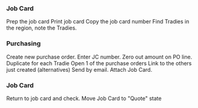 ### Job Card
Prep the job card
Print job card
Copy the job card number
Find Tradies in the region, note the Tradies.
### Purchasing
Create new purchase order.
Enter JC number. 
Zero out amount on PO line.
Duplicate for each Tradie
Open 1 of the purchase orders
Link to the others just created (alternatives)
Send by email. Attach Job Card.
### Job Card
Return to job card and check.
Move Job Card to "Quote" state





